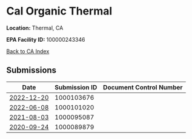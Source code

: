 # Cal Organic Thermal

**Location:** Thermal, CA

**EPA Facility ID:** 100000243346

[Back to CA Index](../../index.md)

## Submissions

| Date | Submission ID | Document Control Number |
|------|--------------|-------------------------|
| [2022-12-20](submissions/1000103676.md) | 1000103676 |  |
| [2022-06-08](submissions/1000101020.md) | 1000101020 |  |
| [2021-08-03](submissions/1000095087.md) | 1000095087 |  |
| [2020-09-24](submissions/1000089879.md) | 1000089879 |  |
